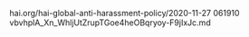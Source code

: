 hai.org/hai-global-anti-harassment-policy/2020-11-27 061910 vbvhplA_Xn_WhljUtZrupTGoe4heOBqryoy-F9jIxJc.md